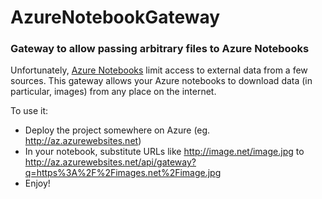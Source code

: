 # AzureNotebookGateway

### Gateway to allow passing arbitrary files to Azure Notebooks

Unfortunately, [Azure Notebooks](http://notebooks.azure.com) limit access to external data from a few sources. This gateway
allows your Azure notebooks to download data (in particular, images) from any place on the internet.

To use it:

  * Deploy the project somewhere on Azure (eg. http://az.azurewebsites.net)
  * In your notebook, substitute URLs like http://image.net/image.jpg to http://az.azurewebsites.net/api/gateway?q=https%3A%2F%2Fimages.net%2Fimage.jpg
  * Enjoy!

